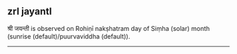 ## zrI jayantI
श्री जयन्ती is observed on Rohiṇī nakṣhatram day of Siṃha (solar) month (sunrise (default)/puurvaviddha (default)).



---
